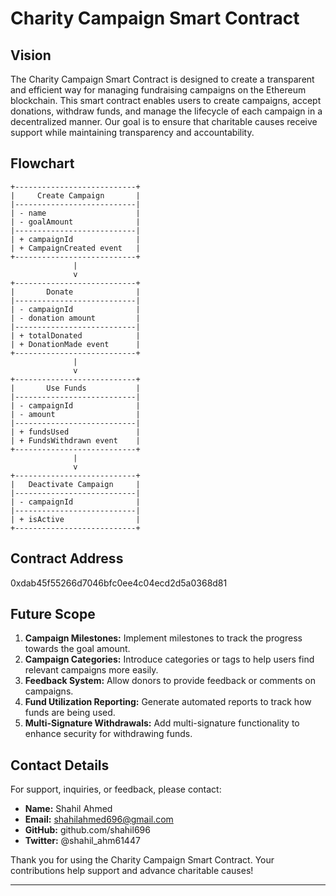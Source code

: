# Charity Campaign Smart Contract

## Vision

The Charity Campaign Smart Contract is designed to create a transparent and efficient way for managing fundraising campaigns on the Ethereum blockchain. This smart contract enables users to create campaigns, accept donations, withdraw funds, and manage the lifecycle of each campaign in a decentralized manner. Our goal is to ensure that charitable causes receive support while maintaining transparency and accountability.

## Flowchart

```plaintext
+---------------------------+
|     Create Campaign       |
|---------------------------|
| - name                    |
| - goalAmount              |
|---------------------------|
| + campaignId              |
| + CampaignCreated event   |
+---------------------------+
              |
              v
+---------------------------+
|       Donate              |
|---------------------------|
| - campaignId              |
| - donation amount         |
|---------------------------|
| + totalDonated            |
| + DonationMade event      |
+---------------------------+
              |
              v
+---------------------------+
|       Use Funds           |
|---------------------------|
| - campaignId              |
| - amount                  |
|---------------------------|
| + fundsUsed               |
| + FundsWithdrawn event    |
+---------------------------+
              |
              v
+---------------------------+
|   Deactivate Campaign     |
|---------------------------|
| - campaignId              |
|---------------------------|
| + isActive                |
+---------------------------+
```

## Contract Address

0xdab45f55266d7046bfc0ee4c04ecd2d5a0368d81

## Future Scope

1. **Campaign Milestones:** Implement milestones to track the progress towards the goal amount.
2. **Campaign Categories:** Introduce categories or tags to help users find relevant campaigns more easily.
3. **Feedback System:** Allow donors to provide feedback or comments on campaigns.
4. **Fund Utilization Reporting:** Generate automated reports to track how funds are being used.
5. **Multi-Signature Withdrawals:** Add multi-signature functionality to enhance security for withdrawing funds.

## Contact Details

For support, inquiries, or feedback, please contact:

- **Name:** Shahil Ahmed
- **Email:** shahilahmed696@gmail.com
- **GitHub:** github.com/shahil696
- **Twitter:** @shahil_ahm61447

Thank you for using the Charity Campaign Smart Contract. Your contributions help support and advance charitable causes!

---

